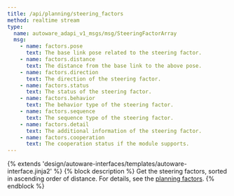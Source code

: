 ```yaml
---
title: /api/planning/steering_factors
method: realtime stream
type:
  name: autoware_adapi_v1_msgs/msg/SteeringFactorArray
  msg:
    - name: factors.pose
      text: The base link pose related to the steering factor.
    - name: factors.distance
      text: The distance from the base link to the above pose.
    - name: factors.direction
      text: The direction of the steering factor.
    - name: factors.status
      text: The status of the steering factor.
    - name: factors.behavior
      text: The behavior type of the steering factor.
    - name: factors.sequence
      text: The sequence type of the steering factor.
    - name: factors.detail
      text: The additional information of the steering factor.
    - name: factors.cooperation
      text: The cooperation status if the module supports.
---
```


{% extends 'design/autoware-interfaces/templates/autoware-interface.jinja2' %}
{% block description %}
Get the steering factors, sorted in ascending order of distance.
For details, see the [planning factors](../../../features/planning-factors.md).
{% endblock %}
